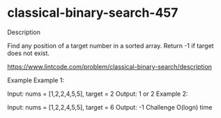 # classical-binary-search-457

Description

Find any position of a target number in a sorted array. Return -1 if target does not exist.

https://www.lintcode.com/problem/classical-binary-search/description

Example
Example 1:

Input: nums = [1,2,2,4,5,5], target = 2
Output: 1 or 2
Example 2:

Input: nums = [1,2,2,4,5,5], target = 6
Output: -1
Challenge
O(logn) time
